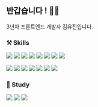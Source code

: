 ## 반갑습니다 ! 👋🏻
3년차 프론트엔드 개발자 김유진입니다.

### ⚒️ Skills 
<img src="https://img.shields.io/badge/JavaScript-F7DF1E?style=for-the-badge&logo=JavaScript&logoColor=white"/> <img src="https://img.shields.io/badge/React-20232A?style=for-the-badge&logo=react&logoColor=61DAFB"/> 
<img src="https://img.shields.io/badge/Vue3-4FC08D?style=for-the-badge&logo=v&logoColor=61DAFB"/> <img src="https://img.shields.io/badge/jquery-0769AD?style=for-the-badge&logo=jquery&logoColor=white"/> 
<img src="https://img.shields.io/badge/Vite-646CFF?style=for-the-badge&logo=Vite&logoColor=white" /> <img src="https://img.shields.io/badge/Zustand-cccccc?style=for-the-badge&logo=Zustand&logoColor=white"/> <img src="https://img.shields.io/badge/Redux-764ABC?style=for-the-badge&logo=redux&logoColor=white"/> <img src="https://img.shields.io/badge/React_Query-FF4154?style=for-the-badge&logo=react-query&logoColor=white"/>


<img src="https://img.shields.io/badge/MSW-ff6933?style=for-the-badge&logo=MSW&logoColor=white"/> <img src="https://img.shields.io/badge/Tailwind_CSS-38B2AC?style=for-the-badge&logo=tailwind-css&logoColor=white" /> <img src="https://img.shields.io/badge/Shadcn/Ui-000000?style=for-the-badge&logo=Shadcn&logoColor=white"/> <img src="https://img.shields.io/badge/styled--components-DB7093?style=for-the-badge&logo=styledcomponents&logoColor=white" /> <img src="https://img.shields.io/badge/Git-F05032?style=for-the-badge&logo=git&logoColor=white"/> <img src="https://img.shields.io/badge/SVN-FFB13B?style=for-the-badge&logo=svn&logoColor=white"/> <img src="https://img.shields.io/badge/Figma-F24E1E?style=for-the-badge&logo=figma&logoColor=white"/>

### 📖 Study
<img src="https://img.shields.io/badge/TypeScript-3178C6?style=for-the-badge&logo=typescript&logoColor=white"/> <img src="https://img.shields.io/badge/Next.js-000000?style=for-the-badge&logo=nextdotjs&logoColor=white"/> <img src="https://img.shields.io/badge/Jest-C21325?style=for-the-badge&logo=Jest&logoColor=white"/>
